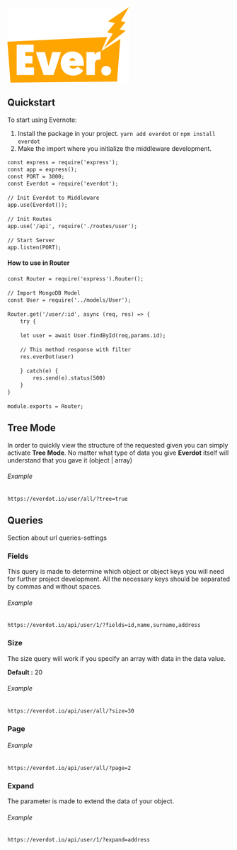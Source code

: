 ![Everdot](./everdot.png)

## Quickstart

To start using Evernote:

1. Install the package in your project. `yarn add everdot` or `npm install everdot`
2. Make the import where you initialize the middleware development.

```
const express = require('express');
const app = express();
const PORT = 3000;
const Everdot = require('everdot');

// Init Everdot to Middleware
app.use(Everdot());

// Init Routes
app.use('/api', require('./routes/user');

// Start Server
app.listen(PORT);
```

#### How to use in Router

```
const Router = require('express').Router();

// Import MongoDB Model
const User = require('../models/User');

Router.get('/user/:id', async (req, res) => {
    try {

    let user = await User.findById(req,params.id);

    // This method response with filter
    res.everDot(user)

    } catch(e) {
        res.send(e).status(500)
    }
}

module.exports = Router;
```

## Tree Mode

In order to quickly view the structure of the requested given you can simply activate **Tree Mode**. No matter what type of data you give **Everdot** itself will understand that you gave it (object | array)

###### Example

`https://everdot.io/user/all/?tree=true`

## Queries

Section about url queries-settings

### Fields

This query is made to determine which object or object keys you will need for further project development. All the necessary keys should be separated by commas and without spaces.

###### Example

`https://everdot.io/api/user/1/?fields=id,name,surname,address`

### Size

The size query will work if you specify an array with data in the data value.

**Default :** 20

###### Example
`https://everdot.io/api/user/all/?size=30`


### Page

###### Example
`https://everdot.io/api/user/all/?page=2`

### Expand
The parameter is made to extend the data of your object.

###### Example
`https://everdot.io/api/user/1/?expand=address`
